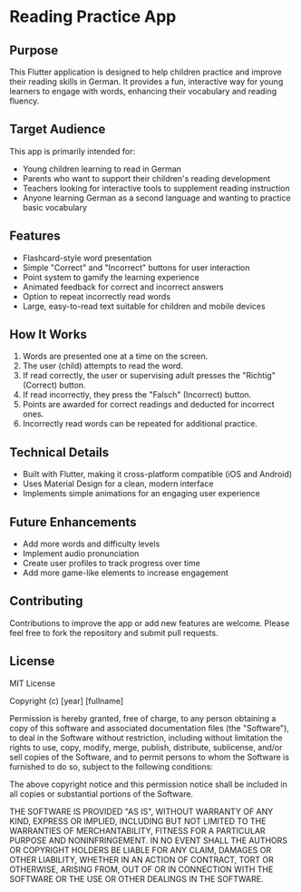 # Reading Practice App

## Purpose

This Flutter application is designed to help children practice and improve their reading skills in German. It provides a fun, interactive way for young learners to engage with words, enhancing their vocabulary and reading fluency.

## Target Audience

This app is primarily intended for:

- Young children learning to read in German
- Parents who want to support their children's reading development
- Teachers looking for interactive tools to supplement reading instruction
- Anyone learning German as a second language and wanting to practice basic vocabulary

## Features

- Flashcard-style word presentation
- Simple "Correct" and "Incorrect" buttons for user interaction
- Point system to gamify the learning experience
- Animated feedback for correct and incorrect answers
- Option to repeat incorrectly read words
- Large, easy-to-read text suitable for children and mobile devices

## How It Works

1. Words are presented one at a time on the screen.
2. The user (child) attempts to read the word.
3. If read correctly, the user or supervising adult presses the "Richtig" (Correct) button.
4. If read incorrectly, they press the "Falsch" (Incorrect) button.
5. Points are awarded for correct readings and deducted for incorrect ones.
6. Incorrectly read words can be repeated for additional practice.

## Technical Details

- Built with Flutter, making it cross-platform compatible (iOS and Android)
- Uses Material Design for a clean, modern interface
- Implements simple animations for an engaging user experience

## Future Enhancements

- Add more words and difficulty levels
- Implement audio pronunciation
- Create user profiles to track progress over time
- Add more game-like elements to increase engagement

## Contributing

Contributions to improve the app or add new features are welcome. Please feel free to fork the repository and submit pull requests.

## License

MIT License

Copyright (c) [year] [fullname]

Permission is hereby granted, free of charge, to any person obtaining a copy
of this software and associated documentation files (the "Software"), to deal
in the Software without restriction, including without limitation the rights
to use, copy, modify, merge, publish, distribute, sublicense, and/or sell
copies of the Software, and to permit persons to whom the Software is
furnished to do so, subject to the following conditions:

The above copyright notice and this permission notice shall be included in all
copies or substantial portions of the Software.

THE SOFTWARE IS PROVIDED "AS IS", WITHOUT WARRANTY OF ANY KIND, EXPRESS OR
IMPLIED, INCLUDING BUT NOT LIMITED TO THE WARRANTIES OF MERCHANTABILITY,
FITNESS FOR A PARTICULAR PURPOSE AND NONINFRINGEMENT. IN NO EVENT SHALL THE
AUTHORS OR COPYRIGHT HOLDERS BE LIABLE FOR ANY CLAIM, DAMAGES OR OTHER
LIABILITY, WHETHER IN AN ACTION OF CONTRACT, TORT OR OTHERWISE, ARISING FROM,
OUT OF OR IN CONNECTION WITH THE SOFTWARE OR THE USE OR OTHER DEALINGS IN THE
SOFTWARE.

